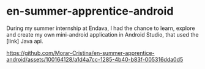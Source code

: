 # en-summer-apprentice-android

During my summer internship at Endava, I had the chance to learn, explore and create my own mini-android application in Android Studio, that used the [link] Java api. 


https://github.com/Morar-Cristina/en-summer-apprentice-android/assets/100164128/a1d4a7cc-1285-4b40-b83f-005316dda0d5

